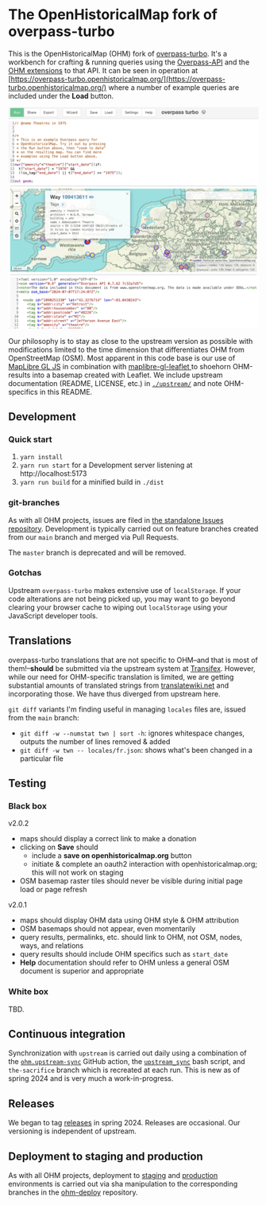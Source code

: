 # The OpenHistoricalMap fork of overpass-turbo

This is the OpenHistoricalMap (OHM) fork of [overpass-turbo](https://github.com/tyrasd/overpass-turbo). It's a workbench for crafting & running queries using the [Overpass-API](https://wiki.openstreetmap.org/wiki/Overpass_API/Overpass_QL) and the [OHM extensions](https://wiki.openstreetmap.org/wiki/OpenHistoricalMap/Overpass) to that API. It can be seen in operation at [https://overpass-turbo.openhistoricalmap.org/](https://overpass-turbo.openhistoricalmap.org/) where a number of example queries are included under the **Load** button.

![ohm_overpass_turbo_screenshot.png](ohm_overpass_turbo_screenshot.png)

Our philosophy is to stay as close to the upstream version as possible with modifications limited to the time dimension that differentiates OHM from OpenStreetMap (OSM). Most apparent in this code base is our use of [MapLibre GL JS](https://github.com/maplibre/maplibre-gl-js) in combination with [maplibre-gl-leaflet
](https://github.com/maplibre/maplibre-gl-leaflet) to shoehorn OHM-results into a basemap created with Leaflet. We include upstream documentation (README, LICENSE, etc.) in [`./upstream/`](./upstream/) and note OHM-specifics in this README.

## Development

### Quick start

1. `yarn install`
2. `yarn run start` for a Development server listening at http://localhost:5173
3. `yarn run build` for a minified build in `./dist`

### git-branches

As with all OHM projects, issues are filed in [the standalone Issues repository](https://github.com/OpenHistoricalMap/issues). Development is typically carried out on feature branches created from our `main` branch and merged via Pull Requests.

The `master` branch is deprecated and will be removed.

### Gotchas

Upstream `overpass-turbo` makes extensive use of `localStorage`. If your code alterations are not being picked up, you may want to go beyond clearing your browser cache to wiping out `localStorage` using your JavaScript developer tools.

## Translations

overpass-turbo translations that are not specific to OHM–and that is most of them!–**should** be submitted via the upstream system at [Transifex](https://www.transifex.com/projects/p/overpass-turbo). However, while our need for OHM-specific translation is limited, we are getting substantial amounts of translated strings from [translatewiki.net](https://translatewiki.net/wiki/Special:Translate/ohm-overpass-turbo) and incorporating those. We have thus diverged from upstream here.

`git diff` variants I'm finding useful in managing `locales` files are, issued from the `main` branch:

- `git diff -w --numstat twn | sort -h`: ignores whitespace changes, outputs the number of lines removed & added
- `git diff -w twn -- locales/fr.json`: shows what's been changed in a particular file

## Testing

### Black box

v2.0.2

- maps should display a correct link to make a donation
- clicking on **Save** should
  - include a **save on openhistoricalmap.org** button
  - initiate & complete an oauth2 interaction with openhistoricalmap.org; this will not work on staging
- OSM basemap raster tiles should never be visible during initial page load or page refresh

v2.0.1

- maps should display OHM data using OHM style & OHM attribution
- OSM basemaps should not appear, even momentarily
- query results, permalinks, etc. should link to OHM, not OSM, nodes, ways, and relations
- query results should include OHM specifics such as `start_date`
- **Help** documentation should refer to OHM unless a general OSM document is superior and appropriate

### White box

TBD.

## Continuous integration

Synchronization with `upstream` is carried out daily using a combination of the [`ohm.upstream-sync`](./.github/workflows/ohm.upstream-sync.yml) GitHub action, the [`upstream_sync`](./scripts/upstream_sync.sh) bash script, and `the-sacrifice` branch which is recreated at each run. This is new as of spring 2024 and is very much a work-in-progress.

## Releases

We began to tag [releases](https://github.com/OpenHistoricalMap/overpass-turbo/releases) in spring 2024. Releases are occasional. Our versioning is independent of upstream.

## Deployment to staging and production

As with all OHM projects, deployment to [staging](https://overpass-turbo-staging.openhistoricalmap.org/) and [production](https://overpass-turbo.openhistoricalmap.org/) environments is carried out via sha manipulation to the corresponding branches in the [ohm-deploy](https://github.com/OpenHistoricalMap/ohm-deploy/blob/main/.github/workflows/frontend-overpass.yaml#L36) repository.
